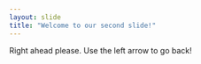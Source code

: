 ```yaml
---
layout: slide
title: "Welcome to our second slide!"
---
```

Right ahead please.
Use the left arrow to go back!
